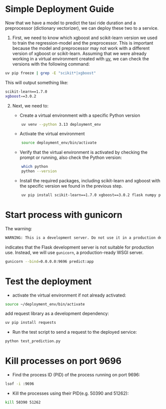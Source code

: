 
# Simple Deployment Guide

Now that we have a model to predict the taxi ride duration and a preprocessor (dictionary vectorizer), we can deploy these two to a service.

1. First, we need to know which xgboost and scikit-learn version we used to train the regression-model and the preprocessor. This is important because the model and preprocessor may not work with a different version of xgboost or scikit-learn. Assuming that we were already working in a virtual environment created with [uv](https://docs.astral.sh/uv/getting-started/installation/), we can check the versions with the following command:

```bash
uv pip freeze | grep -E "scikit*|xgboost"
```
This will output something like:

```bash
scikit-learn==1.7.0
xgboost==3.0.2
```

2. Next, we need to:

    - Create a virtual environment with a specific Python version
    ```bash
        uv venv --python 3.13 deployment_env
    ```

    - Activate the virtual environment
    ```bash
        source deployment_env/bin/activate
    ```
    - Verify that the virtual environment is activated by checking the prompt or running, also check the Python version:
    ```bash
        which python
        python --version
    ```
    - Install the required packages, including scikit-learn and xgboost with the specific version we found in the previous step.
    ```bash
        uv pip install scikit-learn==1.7.0 xgboost==3.0.2 flask numpy pandas
    ```


# Start process with gunicorn
The warning:
```bash
WARNING: This is a development server. Do not use it in a production deployment. Use a production WSGI server instead.
```
indicates that the Flask development server is not suitable for production use. Instead, we will use `gunicorn`, a production-ready WSGI server.

```bash
gunicorn --bind=0.0.0.0:9696 predict:app
```

# Test the deployment
- activate the virtual environment if not already activated:
```bash
source ~/deployment_env/bin/activate
```
add request library as a development dependency:
```bash
uv pip install requests
```
- Run the test script to send a request to the deployed service:
```bash
python test_prediction.py 
```


# Kill processes on port 9696
- Find the process ID (PID) of the process running on port 9696:
```bash
lsof -i :9696
```
- Kill the processes using their PID(e.g. 50390 and 51262):
```bash
kill 50390 51262
```